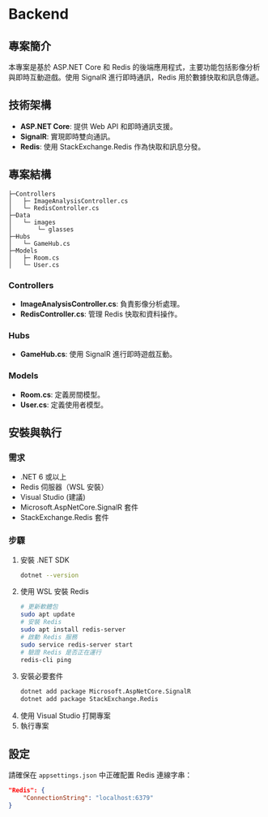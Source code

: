 #  Backend

## 專案簡介

本專案是基於 ASP.NET Core 和 Redis 的後端應用程式，主要功能包括影像分析與即時互動遊戲。使用 SignalR 進行即時通訊，Redis 用於數據快取和訊息傳遞。

## 技術架構

- **ASP.NET Core**: 提供 Web API 和即時通訊支援。
- **SignalR**: 實現即時雙向通訊。
- **Redis**: 使用 StackExchange.Redis 作為快取和訊息分發。

## 專案結構

```
├─Controllers
│   ├─ ImageAnalysisController.cs
│   └─ RedisController.cs
├─Data
│   └─ images
│       └─ glasses
├─Hubs
│   └─ GameHub.cs
├─Models
│   ├─ Room.cs
│   └─ User.cs
```

### Controllers

- **ImageAnalysisController.cs**: 負責影像分析處理。
- **RedisController.cs**: 管理 Redis 快取和資料操作。

### Hubs

- **GameHub.cs**: 使用 SignalR 進行即時遊戲互動。

### Models

- **Room.cs**: 定義房間模型。
- **User.cs**: 定義使用者模型。

## 安裝與執行

### 需求

- .NET 6 或以上
- Redis 伺服器（WSL 安裝）
- Visual Studio (建議)
- Microsoft.AspNetCore.SignalR 套件
- StackExchange.Redis 套件

### 步驟

1. 安裝 .NET SDK
   ```bash
   dotnet --version
   ```
2. 使用 WSL 安裝 Redis
   ```bash
   # 更新軟體包
   sudo apt update
   # 安裝 Redis
   sudo apt install redis-server
   # 啟動 Redis 服務
   sudo service redis-server start
   # 驗證 Redis 是否正在運行
   redis-cli ping
   ```
3. 安裝必要套件
   ```bash
   dotnet add package Microsoft.AspNetCore.SignalR
   dotnet add package StackExchange.Redis
   ```
4. 使用 Visual Studio 打開專案
5. 執行專案

## 設定

請確保在 `appsettings.json` 中正確配置 Redis 連線字串：

```json
"Redis": {
    "ConnectionString": "localhost:6379"
}
```

